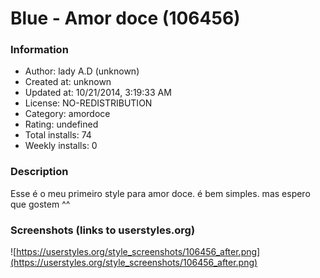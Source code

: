 # Blue - Amor doce (106456)

### Information
- Author: lady A.D (unknown)
- Created at: unknown
- Updated at: 10/21/2014, 3:19:33 AM
- License: NO-REDISTRIBUTION
- Category: amordoce
- Rating: undefined
- Total installs: 74
- Weekly installs: 0


### Description
Esse é o meu primeiro style para amor doce. é bem simples. mas espero que gostem ^^


### Screenshots (links to userstyles.org)
![https://userstyles.org/style_screenshots/106456_after.png](https://userstyles.org/style_screenshots/106456_after.png)


